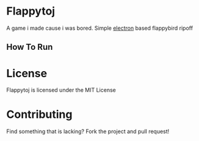 # Flappytoj

A game i made cause i was bored. Simple [electron](https://www.electronjs.org) based flappybird ripoff

## How To Run


# License
Flappytoj is licensed under the MIT License

# Contributing
Find something that is lacking? Fork the project and pull request!
